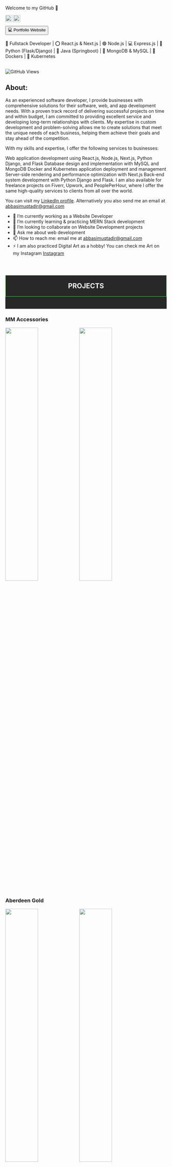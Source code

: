 Welcome to my GitHub 👋


<a href="https://www.linkedin.com/in/muqtadir-billah-musab-abbasi/">
<img align="left" alt="Muqtadir Billah" width="22px" src="https://i.postimg.cc/kgRPwJM2/linkedin.png" />
</a>
<a href="https://abbasimusab2000.medium.com/">
<img align="left" alt="Muqtadir Billah" width="22px" src="https://i.postimg.cc/Kv46vGM0/medium.png" />
</a>
<br />
<br />
<a href="https://www.digitalascendent.com" target="_blank" style="background-color: white, color: black"><button>💻 Portfolio Website</button></a>
<br />
<br />
🚀 Fullstack Developer | ⭕ React.js & Next.js | 🟢 Node.js | 💻 Express.js | 🐍 Python (Flask/Django) | 🚀 Java (Springboot) | 📄 MongoDB & MySQL | 🐳 Dockers | 🚢 Kubernetes
<br />
<br />


![GitHub Views](https://komarev.com/ghpvc/?username=MuqtadirBillah&color=blue)

<h2>About:</h2>

As an experienced software developer, I provide businesses with comprehensive solutions for their
software, web, and app development needs. With a proven track record of delivering successful
projects on time and within budget, I am committed to providing excellent service and developing
long-term relationships with clients. My expertise in custom development and problem-solving
allows me to create solutions that meet the unique needs of each business, helping them achieve
their goals and stay ahead of the competition.

With my skills and expertise, I offer the following services to businesses:

Web application development using React.js, Node.js, Next.js, Python Django, and Flask
Database design and implementation with MySQL and MongoDB
Docker and Kubernetes application deployment and management
Server-side rendering and performance optimization with Next.js
Back-end system development with Python Django and Flask.
I am also available for freelance projects on Fiverr, Upwork, and PeoplePerHour, where I offer the same high-quality services to clients from all over the world.

You can visit my <a href="https://www.linkedin.com/in/muqtadir-billah-musab-abbasi/">LinkedIn profile</a>. Alternatively you also send me an email at <a href="mailto:abbasimuqtadir@gmail.com">abbasimuqtadir@gmail.com</a>

- 🔭 I’m currently working as a Website Developer
- 🌱 I’m currently learning & practicing MERN Stack development
- 👯 I’m looking to collaborate on Website Development projects
- 💬 Ask me about web development
- 📫 How to reach me: email me at abbasimuqtadir@gmail.com
- ⚡ I am also practiced Digital Art as a hobby! You can check me Art on my Instagram <a href="https://www.instagram.com/muqtadirbillahmusab/">Instagram</a>

<br />
<div style="background-color: #282828; padding-bottom: 20px;">
    <h2 style="text-align: center; background-color: #282828; padding-top: 20px; padding-bottom: 20px; color: white; border: 1px solid #61CE70;">PROJECTS</h2>
    <!-- <h1 style="color: white; text-align: center;">Custom Websites</h1> -->
    <!-- <hr style="width: 60%; margin: 0 auto;" /> -->
</div>



<div class="project">
    <div class="profRow" margin-bottom="10px;" style="">
        <h3>MM Accessories</h3>
        <img src="https://www.digitalascendent.com/assets/images/portfolio/mm.jpg" width="45%;" />
        <img src="https://www.digitalascendent.com/assets/images/portfolio/mm-hover.jpg" width="45%;" />
    </div>
    <div class="profRow" margin-bottom="10px;" style="">
        <h3>Aberdeen Gold</h3>
        <img src="https://www.digitalascendent.com/assets/images/portfolio/aberdeen.jpg" width="45%;" />
        <img src="https://www.digitalascendent.com/assets/images/portfolio/aberdeen-hover.jpg" width="45%;" />
    </div>
    <div class="profRow" margin-bottom="10px;" style="">
        <h3>The 26 Software</h3>
        <img src="https://www.digitalascendent.com/assets/images/portfolio/26.jpg" width="45%;" />
        <img src="https://www.digitalascendent.com/assets/images/portfolio/26-hover.jpg" width="45%;" />
    </div>
    <div class="profRow" margin-bottom="10px;" style="">
        <h3>Build Integrate</h3>
        <img src="https://www.digitalascendent.com/assets/images/portfolio/bi.jpg" width="45%;" />
        <img src="https://www.digitalascendent.com/assets/images/portfolio/bi-hover.jpg" width="45%;" />
    </div>
    <div class="profRow" margin-bottom="10px;" style="">
        <h3>Felicio</h3>
        <img src="https://www.digitalascendent.com/assets/images/portfolio/felicio.jpg" width="45%;" />
        <img src="https://www.digitalascendent.com/assets/images/portfolio/felicio-hover.jpg" width="45%;" />
    </div>
    <div class="profRow" margin-bottom="10px;" style="">
        <h3>Hulm Solutions</h3>
        <img src="https://www.digitalascendent.com/assets/images/portfolio/hulm.jpg" width="45%;" />
        <img src="https://www.digitalascendent.com/assets/images/portfolio/hulm-hover.jpg" width="45%;" />
    </div>
    <div class="profRow" margin-bottom="10px;" style="">
        <h3>MagMajick</h3>
        <img src="https://www.digitalascendent.com/assets/images/portfolio/mag.jpg" width="45%;" />
        <img src="https://www.digitalascendent.com/assets/images/portfolio/mag-hover.jpg" width="45%;" />
    </div>
    <div class="profRow" margin-bottom="10px;" style="">
        <h3>Xharptech</h3>
        <img src="https://www.digitalascendent.com/assets/images/portfolio/xharptech.jpg" width="45%;" />
        <img src="https://www.digitalascendent.com/assets/images/portfolio/xharptech-hover.jpg" width="45%;" />
    </div>
    <div class="profRow" margin-bottom="10px;" style="">
        <h3>Shoplift</h3>
        <img src="https://www.digitalascendent.com/assets/images/portfolio/shoplift.jpg" width="45%;" />
        <img src="https://www.digitalascendent.com/assets/images/portfolio/shoplift-hover.jpg" width="45%;" />
    </div>
    <div class="profRow" margin-bottom="10px;" style="">
        <h3>Shortform</h3>
        <img src="https://www.digitalascendent.com/assets/images/portfolio/shortform.jpg" width="45%;" />
        <img src="https://www.digitalascendent.com/assets/images/portfolio/shortform-hover.jpg" width="45%;" />
    </div>
    <div class="profRow" margin-bottom="10px;" style="">
        <h3>Virtual Healthcare Agent</h3>
        <img src="https://www.digitalascendent.com/assets/images/portfolio/vha.jpg" width="45%;" />
        <img src="https://www.digitalascendent.com/assets/images/portfolio/vha-hover.jpg" width="45%;" />
    </div>
    <div class="profRow" margin-bottom="10px;" style="">
        <h3>Grade Tuition Academy</h3>
        <img src="https://www.digitalascendent.com/assets/images/portfolio/grade.jpg" width="45%;" />
        <img src="https://www.digitalascendent.com/assets/images/portfolio/grade-hover.jpg" width="45%;" />
    </div>
</div>


<br />
<br />

<h3>Profile Analytics</h3>

![GitHub Views](https://komarev.com/ghpvc/?username=MuqtadirBillah&color=blue)

![Muqtadir's github stats](https://github-readme-stats.vercel.app/api?username=muqtadirbillah&show_icons=true&hide_border=true)

[![Top Langs](https://github-readme-stats.vercel.app/api/top-langs/?username=MuqtadirBillah&layout=compact&theme=vision-friendly-dark)](https://github.com/anuraghazra/github-readme-stats)

<hr />
<hr />


